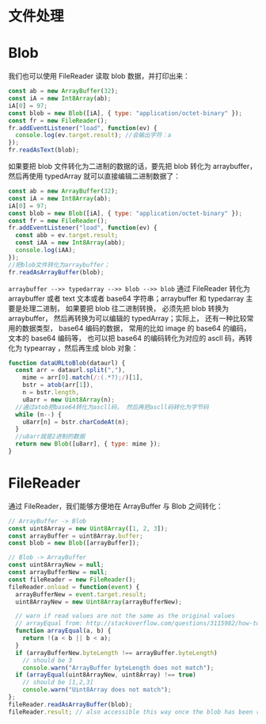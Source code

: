 # 文件处理

# Blob

我们也可以使用 FileReader 读取 blob 数据，并打印出来：

```js
const ab = new ArrayBuffer(32);
const iA = new Int8Array(ab);
iA[0] = 97;
const blob = new Blob([iA], { type: "application/octet-binary" });
const fr = new FileReader();
fr.addEventListener("load", function(ev) {
  console.log(ev.target.result); //会输出字符：a
});
fr.readAsText(blob);
```

如果要把 blob 文件转化为二进制的数据的话，要先把 blob 转化为 arraybuffer，然后再使用 typedArray 就可以直接编辑二进制数据了：

```js
const ab = new ArrayBuffer(32);
const iA = new Int8Array(ab);
iA[0] = 97;
const blob = new Blob([iA], { type: "application/octet-binary" });
const fr = new FileReader();
fr.addEventListener("load", function(ev) {
  const abb = ev.target.result;
  const iAA = new Int8Array(abb);
  console.log(iAA);
});
//把blob文件转化为arraybuffer；
fr.readAsArrayBuffer(blob);
```

`arraybuffer -->> typedarray -->> blob -->> blob` 通过 FileReader 转化为 arraybuffer 或者 text 文本或者 base64 字符串；arraybuffer 和 typedarray 主要是处理二进制， 如果要把 blob 往二进制转换， 必须先把 blob 转换为 arraybuffer， 然后再转换为可以编辑的 typedArray；实际上， 还有一种比较常用的数据类型， base64 编码的数据， 常用的比如 image 的 base64 的编码， 文本的 base64 编码等， 也可以把 base64 的编码转化为对应的 ascll 码，再转化为 typearray ，然后再生成 blob 对象：

```js
function dataURLtoBlob(dataurl) {
  const arr = dataurl.split(","),
    mime = arr[0].match(/:(.*?);/)[1],
    bstr = atob(arr[1]),
    n = bstr.length,
    u8arr = new Uint8Array(n);
  //通过atob把base64转化为ascll码， 然后再把ascll码转化为字节码
  while (n--) {
    u8arr[n] = bstr.charCodeAt(n);
  }
  //u8arr就是2进制的数据
  return new Blob([u8arr], { type: mime });
}
```

# FileReader

通过 FileReader，我们能够方便地在 ArrayBuffer 与 Blob 之间转化：

```js
// ArrayBuffer -> Blob
const uint8Array = new Uint8Array([1, 2, 3]);
const arrayBuffer = uint8Array.buffer;
const blob = new Blob([arrayBuffer]);

// Blob -> ArrayBuffer
const uint8ArrayNew = null;
const arrayBufferNew = null;
const fileReader = new FileReader();
fileReader.onload = function(event) {
  arrayBufferNew = event.target.result;
  uint8ArrayNew = new Uint8Array(arrayBufferNew);

  // warn if read values are not the same as the original values
  // arrayEqual from: http://stackoverflow.com/questions/3115982/how-to-check-javascript-array-equals
  function arrayEqual(a, b) {
    return !(a < b || b < a);
  }
  if (arrayBufferNew.byteLength !== arrayBuffer.byteLength)
    // should be 3
    console.warn("ArrayBuffer byteLength does not match");
  if (arrayEqual(uint8ArrayNew, uint8Array) !== true)
    // should be [1,2,3]
    console.warn("Uint8Array does not match");
};
fileReader.readAsArrayBuffer(blob);
fileReader.result; // also accessible this way once the blob has been read
```
